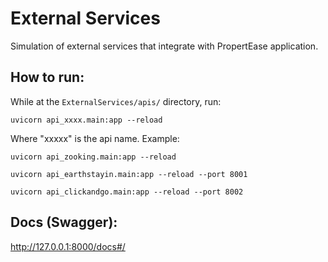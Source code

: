 # External Services

Simulation of external services that integrate with PropertEase application.

## How to run: 

While at the `ExternalServices/apis/` directory, run:

`uvicorn api_xxxx.main:app --reload`

Where "xxxxx" is the api name. Example:

`uvicorn api_zooking.main:app --reload`

`uvicorn api_earthstayin.main:app --reload --port 8001`

`uvicorn api_clickandgo.main:app --reload --port 8002`

## Docs (Swagger):

http://127.0.0.1:8000/docs#/